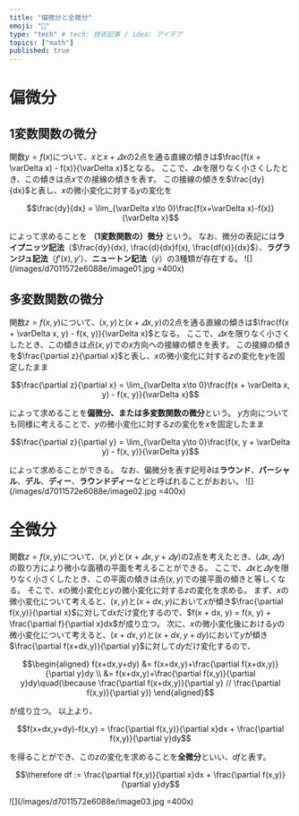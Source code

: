 ```yaml
---
title: "偏微分と全微分"
emoji: "🍣"
type: "tech" # tech: 技術記事 / idea: アイデア
topics: ["math"]
published: true
---
```


# 偏微分
## 1変数関数の微分
関数$y = f(x)$について、$x$と$x + \varDelta x$の2点を通る直線の傾きは$\frac{f(x + \varDelta x) - f(x)}{\varDelta x}$となる。
ここで、$\varDelta x$を限りなく小さくしたとき、この傾きは点$x$での接線の傾きを表す。
この接線の傾きを$\frac{dy}{dx}$と表し、$x$の微小変化に対する$y$の変化を

$$\frac{dy}{dx} = \lim_{\varDelta x\to 0}\frac{f(x+\varDelta x)-f(x)}{\varDelta x}$$

によって求めることを **（1変数関数の）微分** という。
なお、微分の表記には**ライプニッツ記法**（$\frac{dy}{dx}, \frac{d}{dx}f(x), \frac{df(x)}{dx}$）、**ラグランジュ記法**（$f'(x), y'$）、**ニュートン記法**（$\dot{y}$）の3種類が存在する。
![](/images/d7011572e6088e/image01.jpg =400x)


## 多変数関数の微分
関数$z = f(x, y)$について、$(x, y)$と$(x + \varDelta x, y)$の2点を通る直線の傾きは$\frac{f(x + \varDelta x, y) - f(x, y)}{\varDelta x}$となる。
ここで、$\varDelta x$を限りなく小さくしたとき、この傾きは点$(x, y)$での$x$方向への接線の傾きを表す。
この接線の傾きを$\frac{\partial z}{\partial x}$と表し、$x$の微小変化に対する$z$の変化を$y$を固定したまま

$$\frac{\partial z}{\partial x} = \lim_{\varDelta x\to 0}\frac{f(x + \varDelta x, y) - f(x, y)}{\varDelta x}$$

によって求めることを**偏微分、または多変数関数の微分**という。
$y$方向についても同様に考えることで、$y$の微小変化に対する$z$の変化を$x$を固定したまま

$$\frac{\partial z}{\partial y} = \lim_{\varDelta y\to 0}\frac{f(x, y + \varDelta y) - f(x, y)}{\varDelta y}$$

によって求めることができる。
なお、偏微分を表す記号$\partial$は**ラウンド**、**パーシャル**、**デル**、**ディー**、**ラウンドディー**などと呼ばれることがおおい。
![](/images/d7011572e6088e/image02.jpg =400x)



# 全微分
関数$z = f(x, y)$について、$(x, y)$と$(x + \varDelta x, y + \varDelta y)$の2点を考えたとき、$(\varDelta x, \varDelta y)$の取り方により微小な面積の平面を考えることができる。
ここで、$\varDelta x$と$\varDelta y$を限りなく小さくしたとき、この平面の傾きは点$(x, y)$での接平面の傾きと等しくなる。
そこで、$x$の微小変化と$y$の微小変化に対する$z$の変化を求める。
まず、$x$の微小変化について考えると、$(x, y)$と$(x + dx, y)$において$x$が傾き$\frac{\partial f(x,y)}{\partial x}$に対して$dx$だけ変化するので、$f(x + dx, y) = f(x, y) + \frac{\partial f}{\partial x}dx$が成り立つ。
次に、$x$の微小変化後における$y$の微小変化について考えると、$(x+dx,y)$と$(x+dx,y+dy)$において$y$が傾き$\frac{\partial f(x+dx,y)}{\partial y}$に対して$dy$だけ変化するので、

$$\begin{aligned} f(x+dx,y+dy) &= f(x+dx,y)+\frac{\partial f(x+dx,y)}{\partial y}dy \\ &= f(x+dx,y)+\frac{\partial f(x,y)}{\partial y}dy\quad(\because \frac{\partial f(x+dx,y)}{\partial y} // \frac{\partial f(x,y)}{\partial y}) \end{aligned}$$

が成り立つ。
以上より、

$$f(x+dx,y+dy)-f(x,y) = \frac{\partial f(x,y)}{\partial x}dx + \frac{\partial f(x,y)}{\partial y}dy$$

を得ることができ、この$z$の変化を求めることを**全微分**といい、$df$と表す。

$$\therefore df := \frac{\partial f(x,y)}{\partial x}dx + \frac{\partial f(x,y)}{\partial y}dy$$

![](/images/d7011572e6088e/image03.jpg =400x)